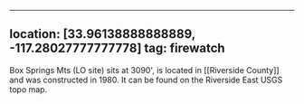 
---
location: [33.96138888888889, -117.28027777777778]
tag: firewatch
---

Box Springs Mts (LO site) sits at 3090', is located in [[Riverside County]] and was constructed in 1980. It can be found on the Riverside East USGS topo map.
